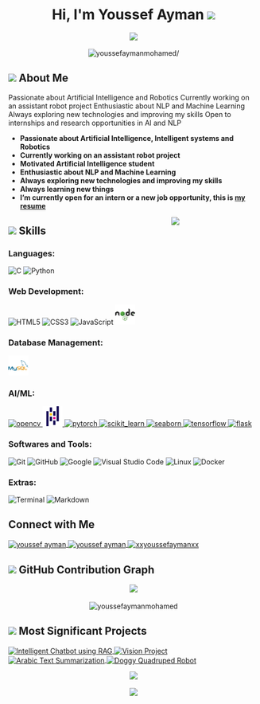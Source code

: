 <h1 align="center"><b>Hi, I'm Youssef Ayman </b><img src="https://media.giphy.com/media/hvRJCLFzcasrR4ia7z/giphy.gif" width="35"></h1>

<p align="center">
  <a href="https://github.com/DenverCoder1/readme-typing-svg">
    <img src="https://readme-typing-svg.herokuapp.com?font=Roboto&color=cyan&size=25&center=true&vCenter=true&width=600&height=100&lines=AI+Student;Data+Science,;Active+Learner/Researcher/Ai+enthusiast,;Loves+to+learn+new+stuff..<3">
  </a>
</p>

<p align="center">
  <img src="https://komarev.com/ghpvc/?username=youssefaymanmohamed/&color=blue" alt="youssefaymanmohamed/" />
</p>

## <img src="https://i.pinimg.com/originals/3f/7e/4e/3f7e4eff7c96e9fe4b8b4b1ff3f7bdb5.gif" width="7.5%"> About Me


Passionate about Artificial Intelligence and Robotics
Currently working on an assistant robot project
Enthusiastic about NLP and Machine Learning
Always exploring new technologies and improving my skills
Open to internships and research opportunities in AI and NLP

- **Passionate about Artificial Intelligence, Intelligent systems and Robotics**
- **Currently working on an assistant robot project**
- **Motivated Artificial Intelligence student**
- **Enthusiastic about NLP and Machine Learning**
- **Always exploring new technologies and improving my skills**
- **Always learning new things**
- **I’m currently open for an intern or a new job opportunity, this is [my resume](https://drive.google.com/file/d/1hH650UWMiHQSpDtqlWH_OgSHV-dHU4nb/view?usp=sharing)**

<img align="right" src="https://github.com/7oSkaaa/7oSkaaa/blob/main/Images/Right_Side.gif?raw=true" width="35%">

## <img src="https://media2.giphy.com/media/QssGEmpkyEOhBCb7e1/giphy.gif?cid=ecf05e47a0n3gi1bfqntqmob8g9aid1oyj2wr3ds3mg700bl&rid=giphy.gif" width="25"><b> Skills</b>

### Languages:
![C](https://img.shields.io/badge/C%20-%232370ED.svg?style=for-the-badge&logo=c&logoColor=white)
![Python](https://img.shields.io/badge/Python%20-%2314354C.svg?style=for-the-badge&logo=python&logoColor=white)

### Web Development:
![HTML5](https://img.shields.io/badge/HTML5%20-%23E34F26.svg?style=for-the-badge&logo=html5&logoColor=white)
![CSS3](https://img.shields.io/badge/CSS%20-%231572B6.svg?style=for-the-badge&logo=css3&logoColor=white)
![JavaScript](https://img.shields.io/badge/JavaScript%20-%23F7DF1E.svg?style=for-the-badge&logo=javascript&logoColor=black)
<a href="https://nodejs.org" target="_blank" rel="noreferrer"> 
  <img src="https://raw.githubusercontent.com/devicons/devicon/master/icons/nodejs/nodejs-original-wordmark.svg" alt="nodejs" width="40" height="40"/> 
</a>

### Database Management:
<a href="https://www.mysql.com/" target="_blank" rel="noreferrer"> 
  <img src="https://raw.githubusercontent.com/devicons/devicon/master/icons/mysql/mysql-original-wordmark.svg" alt="mysql" width="40" height="40"/> 
</a>

### AI/ML:
<a href="https://opencv.org/" target="_blank" rel="noreferrer"> 
  <img src="https://www.vectorlogo.zone/logos/opencv/opencv-icon.svg" alt="opencv" width="40" height="40"/> 
</a>
<a href="https://pandas.pydata.org/" target="_blank" rel="noreferrer"> 
  <img src="https://raw.githubusercontent.com/devicons/devicon/2ae2a900d2f041da66e950e4d48052658d850630/icons/pandas/pandas-original.svg" alt="pandas" width="40" height="40"/> 
</a>
<a href="https://pytorch.org/" target="_blank" rel="noreferrer"> 
  <img src="https://www.vectorlogo.zone/logos/pytorch/pytorch-icon.svg" alt="pytorch" width="40" height="40"/> 
</a>
<a href="https://scikit-learn.org/" target="_blank" rel="noreferrer"> 
  <img src="https://upload.wikimedia.org/wikipedia/commons/0/05/Scikit_learn_logo_small.svg" alt="scikit_learn" width="40" height="40"/> 
</a>
<a href="https://seaborn.pydata.org/" target="_blank" rel="noreferrer"> 
  <img src="https://seaborn.pydata.org/_images/logo-mark-lightbg.svg" alt="seaborn" width="40" height="40"/> 
</a>
<a href="https://www.tensorflow.org" target="_blank" rel="noreferrer"> 
  <img src="https://www.vectorlogo.zone/logos/tensorflow/tensorflow-icon.svg" alt="tensorflow" width="40" height="40"/> 
</a>
<a href="https://flask.palletsprojects.com/" target="_blank" rel="noreferrer"> 
  <img src="https://www.vectorlogo.zone/logos/pocoo_flask/pocoo_flask-icon.svg" alt="flask" width="40" height="40"/> 
</a>

### Softwares and Tools:
![Git](https://img.shields.io/badge/git-%23F05033.svg?style=for-the-badge&logo=git&logoColor=white)
![GitHub](https://img.shields.io/badge/github-%23121011.svg?style=for-the-badge&logo=github&logoColor=white)
![Google](https://img.shields.io/badge/google-%234285F4.svg?style=for-the-badge&logo=google&logoColor=white)
![Visual Studio Code](https://img.shields.io/badge/Visual%20Studio%20Code-0078d7.svg?style=for-the-badge&logo=visual-studio-code&logoColor=white)
![Linux](https://img.shields.io/badge/Linux-FCC624?style=for-the-badge&logo=linux&logoColor=black)
![Docker](https://img.shields.io/badge/Docker-FCC624?style=for-the-badge&logo=docker&logoColor=black)

### Extras:
![Terminal](https://img.shields.io/badge/Terminal-%23054020?style=for-the-badge&logo=gnu-bash&logoColor=white)
![Markdown](https://img.shields.io/badge/markdown-%23000000.svg?style=for-the-badge&logo=markdown&logoColor=white)   

## Connect with Me

  <a href="https://www.linkedin.com/in/youssef-ayman-mohamed/" target="blank">
    <img align="center" src="https://raw.githubusercontent.com/rahuldkjain/github-profile-readme-generator/master/src/images/icons/Social/linked-in-alt.svg" alt="youssef ayman" height="30" width="40" />

  <a href="https://www.facebook.com/spooki210" target="blank">
    <img align="center" src="https://raw.githubusercontent.com/rahuldkjain/github-profile-readme-generator/master/src/images/icons/Social/facebook.svg" alt="youssef ayman" height="30" width="40" />
  </a>
  <a href="https://www.instagram.com/xxyoussefaymanxx" target="blank">
    <img align="center" src="https://raw.githubusercontent.com/rahuldkjain/github-profile-readme-generator/master/src/images/icons/Social/instagram.svg" alt="xxyoussefaymanxx" height="30" width="40" />
  </a>
</p>

## <img src="https://github.githubassets.com/images/modules/logos_page/GitHub-Mark.png" width="25"><b> GitHub Contribution Graph</b>

<p align="center">
  <a href="https://github.com/ashutosh00710/github-readme-activity-graph">
    <img src="https://github-readme-activity-graph.vercel.app/graph?username=youssefaymanmohamed&custom_title=Youssef's%20Contribution%20Graph&hide_border=true&theme=react-dark">
  </a>
</p>


<p align="center">
  <img align="center" src="https://github-readme-stats.vercel.app/api/top-langs?username=youssefaymanmohamed&show_icons=true&theme=dark&locale=en&layout=compact" alt="youssefaymanmohamed" />
</p>


## <img src="https://github.githubassets.com/images/modules/logos_page/GitHub-Mark.png" width="25"><b> Most Significant Projects</b>

<p align="left">
  <a href="https://github.com/youssefaymanmohamed/NismoGen-Chatbot" target="_blank">
    <img align="center" src="https://github-readme-stats.vercel.app/api/pin/?username=youssefaymanmohamed&repo=NismoGen-Chatbot&theme=dark" alt="Intelligent Chatbot using RAG" />
  </a>
  <a href="https://github.com/youssefaymanmohamed/TrafficSign_Classifier" target="_blank">
    <img align="center" src="https://github-readme-stats.vercel.app/api/pin/?username=youssefaymanmohamed&repo=TrafficSign_Classifier&theme=dark" alt="Vision Project" />
  </a>
  <a href="https://github.com/youssefaymanmohamed/Arabic-Text-Summerization" target="_blank">
    <img align="center" src="https://github-readme-stats.vercel.app/api/pin/?username=youssefaymanmohamed&repo=Arabic-Text-Summerization&theme=dark" alt="Arabic Text Summarization" />
  </a>
  <a href="https://github.com/youssefaymanmohamed/doggy" target="_blank">
    <img align="center" src="https://github-readme-stats.vercel.app/api/pin/?username=youssefaymanmohamed&repo=doggy&theme=dark" alt="Doggy Quadruped Robot" />
  </a>
</p>

<p align="center">
  <a href="https://github.com/youssefaymanmohamed/?tab=repositories" target="_blank">
    <img src="https://img.shields.io/badge/-More%20Projects-000?style=for-the-badge&logo=github&logoColor=white">
  </a>
</p>

<p align="center">
  <a href="https://github.com/Geo-y20">
    <img src="https://readme-typing-svg.herokuapp.com?font=Roboto&color=cyan&size=25&center=true&vCenter=true&width=600&height=50&lines=Thanks+for+watching!">
  </a>
</p>
